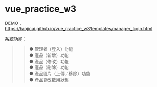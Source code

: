 # vue_practice_w3
DEMO：https://haojicai.github.io/vue_practice_w3/templates/manager_login.html

系統功能：  
>>● 管理者（登入）功能  
>>● 產品（新增）功能  
>>● 產品（修改）功能  
>>● 產品（刪除）功能  
>>● 產品圖片（上傳／移除）功能  
>>● 產品更改啟用狀態
